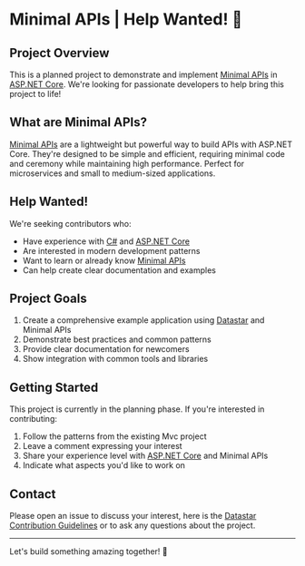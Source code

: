 # Minimal APIs | Help Wanted! 🚀

## Project Overview
This is a planned project to demonstrate and implement [Minimal APIs](https://learn.microsoft.com/en-us/aspnet/core/fundamentals/minimal-apis?view=aspnetcore-9.0) in [ASP.NET Core](https://learn.microsoft.com/en-us/aspnet/core/introduction-to-aspnet-core?view=aspnetcore-9.0). We're looking for passionate developers to help bring this project to life!

## What are Minimal APIs?
[Minimal APIs](https://learn.microsoft.com/en-us/aspnet/core/fundamentals/minimal-apis?view=aspnetcore-9.0) are a lightweight but powerful way to build APIs with ASP.NET Core. They're designed to be simple and efficient, requiring minimal code and ceremony while maintaining high performance. Perfect for microservices and small to medium-sized applications.

## Help Wanted!
We're seeking contributors who:
- Have experience with [C#](https://learn.microsoft.com/en-us/dotnet/csharp/) and [ASP.NET Core](https://learn.microsoft.com/en-us/aspnet/core/introduction-to-aspnet-core?view=aspnetcore-9.0)
- Are interested in modern development patterns
- Want to learn or already know [Minimal APIs](https://learn.microsoft.com/en-us/aspnet/core/fundamentals/minimal-apis?view=aspnetcore-9.0)
- Can help create clear documentation and examples

## Project Goals
1. Create a comprehensive example application using [Datastar](https://github.com/starfederation/datastar) and Minimal APIs
2. Demonstrate best practices and common patterns
3. Provide clear documentation for newcomers
4. Show integration with common tools and libraries

## Getting Started
This project is currently in the planning phase. If you're interested in contributing:
1. Follow the patterns from the existing Mvc project
2. Leave a comment expressing your interest
3. Share your experience level with [ASP.NET Core](https://learn.microsoft.com/en-us/aspnet/core/introduction-to-aspnet-core?view=aspnetcore-9.0) and Minimal APIs
4. Indicate what aspects you'd like to work on

## Contact
Please open an issue to discuss your interest, here is the [Datastar Contribution Guidelines](https://github.com/starfederation/datastar/blob/develop/CONTRIBUTING.md) or to ask any questions about the project.

---
Let's build something amazing together! 💪